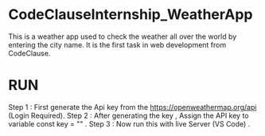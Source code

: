 # CodeClauseInternship_WeatherApp
This is a weather app used to check the weather all over the world by entering the city name. It is the first task in web development from CodeClause.

# RUN
Step 1 : First generate the Api key from the https://openweathermap.org/api (Login Required).
Step 2 : After generating the key , Assign the API key to variable const key = ""  .
Step 3 : Now run this with live Server (VS Code) . 
